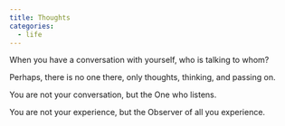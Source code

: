 ```yaml
---
title: Thoughts
categories:
  - life
---
```


When you have
a conversation
with yourself,
who is talking
to whom?

Perhaps,
there is no one there,
only thoughts,
thinking,
and passing on.

You are not
your conversation,
but the One
who listens.

You are not
your experience,
but the Observer
of all you experience.
